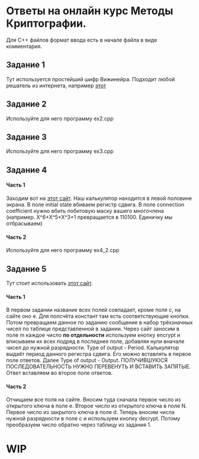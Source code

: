 # Ответы на онлайн курс Методы Криптографии.
Для С++ файлов формат ввода есть в начале файла в виде комментария.
## Задание 1
 Тут используется простейший шифр Вижинейра. Подходит любой решатель из интернета, например [этот](https://planetcalc.ru/2468/)
## Задание 2
 Используйте для него программу ex2.cpp
## Задание 3
 Используйте для него программу ex3.cpp
## Задание 4
#### Часть 1
Заходим вот на [этот сайт](https://www.omnicalculator.com/math/linear-feedback-shift-register). Наш калькулятор находится в левой половине экрана.
В поле initial state вбиваем регистр сдвига. В поле connection coefficient нужно вбить побитовую маску вашего многочлена (например. X^6+X^5+X^3+1 превращается в 110100. Единичку мы отбрасываем)
#### Часть 2
Используйте для него программу ex4_2.cpp
## Задание 5
 Тут стоит использовать [этот сайт](https://www.tausquared.net/pages/ctf/rsa.html).
#### Часть 1
 В первом задании название всех полей совпадает, кроме поля с, на сайте оно e.
 Для полсчёта констант там есть соответствующие кнопки.
 Потом превращаем данное по заданию сообщение в набор трёхзначных чисел по таблице представленной в задании. 
 Через сайт заносим в поле m каждое число __по отдельности__ используем кнопку encrypt и вписываем их всех подряд в последнее поле, добавляя нули вначале чисел до нужной разрядности. Type of output - Period. Калькулятор выдаёт период данного регистра сдвига. Его можно вставлять в первое поле ответов. Далее Type of output - Output. ПОЛУЧИВШУЮСЯ ПОСЛЕДОВАТЕЛЬНОСТЬ НУЖНО ПЕРЕВЕНУТЬ И ВСТАВИТЬ ЗАПЯТЫЕ. Ответ вставляем во второе поле ответов.
#### Часть 2
 Отчищаем все поля на сайте.
 Вносим туда сначала первое число из открытого ключа в поле e. Второе число из открытого ключа в поле N. Первое число из закрытого ключа в поле d.
 Теперь вносим числа нужной разрядности в поле c и используем кнопку decrypt. Потому преобразуем число обратно через таблицу из задания 1.
# WIP
